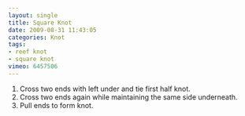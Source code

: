 ```yaml
---
layout: single
title: Square Knot
date: 2009-08-31 11:43:05
categories: Knot
tags:
- reef knot
- square knot
vimeo: 6457506
---
```


1. Cross two ends with left under and tie first half knot.
1. Cross two ends again while maintaining the same side underneath.
1. Pull ends to form knot.

